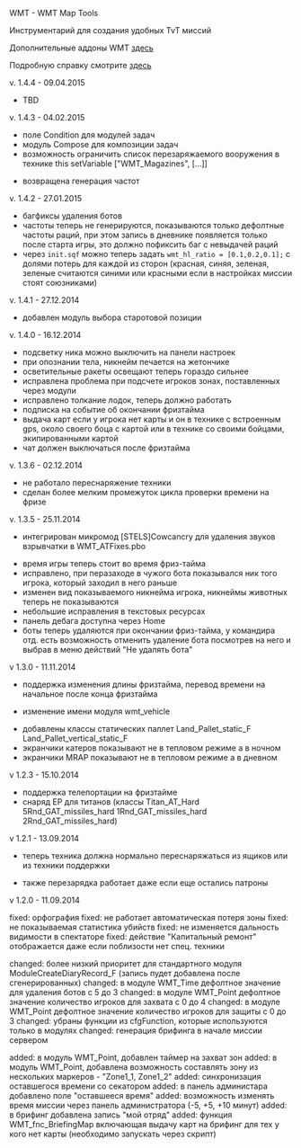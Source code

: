 WMT - WMT Map Tools

Инструментарий для создания удобных TvT миссий 

Дополнительные аддоны WMT [здесь](https://github.com/Zealot111/WMT_MapToolsAdditional)

Подробную справку смотрите [здесь](https://github.com/iEzhuk/WOG3_MapTools/wiki)

v. 1.4.4 - 09.04.2015
- TBD

v. 1.4.3 - 04.02.2015
+ поле Condition для модулей задач
+ модуль Compose для композиции задач
+ возможность ограничить список перезаряжаемого вооружения в технике this setVariable ["WMT_Magazines", [...]]
* возвращена генерация частот


v. 1.4.2 - 27.01.2015
* багфиксы удаления ботов
* частоты теперь не генерируются, показываются только дефолтные частоты раций, при этом запись в дневнике появляется только после старта игры, это должно пофиксить баг с невыдачей раций
* через `init.sqf` можно теперь задать `wmt_hl_ratio = [0.1,0.2,0.1];` с долями потерь для каждой из сторон (красная, синяя, зеленая, зеленые считаются синими или красными если в настройках миссии стоят союзниками)

v. 1.4.1 - 27.12.2014
+ добавлен модуль выбора старотовой позиции

v. 1.4.0 - 16.12.2014
* подсветку ника можно выключить на панели настроек
* при опознании тела, никнейм печается на жетончике
* осветительные ракеты освещают теперь гораздо сильнее
* исправлена проблема при подсчете игроков зонах, поставленных через модули
* исправлено толкание лодок, теперь должно работать
* подписка на событие об окончании фризтайма
* выдача карт если у игрока нет карты и он в технике с встроенным gps, около своего боца с картой или в технике со своими  бойцами, экипированными картой
* чат должен выключаться после фризтайма

v. 1.3.6 - 02.12.2014
* не работало переснаряжение техники
* сделан более мелким промежуток цикла проверки времени на фризе

v. 1.3.5 - 25.11.2014
+ интегрирован микромод [STELS]Cowcancry для удаления звуков взрывчатки в WMT_ATFixes.pbo
* время игры теперь стоит во время фриз-тайма
* исправлено, при перазаходе в чужого бота показывался ник того игрока, который заходил в него раньше
* изменен вид показываемого никнейма игрока, никнеймы животных теперь не показываются
* небольшие исправления в текстовых ресурсах
* панель дебага доступна через Home
* боты теперь удаляются при окончании фриз-тайма, у командира отд. есть возможность отменить удаление бота посмотрев на него и выбрав в меню действий "Не удалять бота"

v 1.3.0 - 11.11.2014
+ поддержка изменения длины фризтайма, перевод времени на начальное после конца фризтайма
* изменение имени модуля wmt_vehicle
+ добавлены классы статических паллет Land_Pallet_static_F Land_Pallet_vertical_static_F
+ экранчики катеров показывают не в тепловом режиме а в ночном
+ экранчики MRAP показывают не в тепловом режиме а в дневном

v 1.2.3 - 15.10.2014

+ поддержка телепортации на фризтайме
+ снаряд EP для титанов (классы Titan_AT_Hard 5Rnd_GAT_missiles_hard 1Rnd_GAT_missiles_hard 2Rnd_GAT_missiles_hard)

v 1.2.1 - 13.09.2014

* теперь техника должна нормально переснаряжаться из ящиков или из техники поддержки
+ также перезарядка работает даже если еще остались патроны


v 1.2.0 - 11.09.2014

fixed: орфография 
fixed: не работает автоматическая потеря зоны 
fixed: не показываемая статистика убийств
fixed: не изменяется дальность видимости в спектаторе 
fixed: действие "Капитальный ремонт" отображается даже если поблизости нет спец. техники

changed: более низкий приоритет для стандартного модуля ModuleCreateDiaryRecord_F (запись пудет добавлена после сгенерированных)
changed: в модуле WMT_Time дефолтное значение для удаления ботов с 5 до 3
changed: в модуле WMT_Point дефолтное значение количество игроков для захвата с 0 до 4
changed: в модуле WMT_Point дефолтное значение количество игроков для защиты с 0 до 3
changed: убраны функции из cfgFunction, которые используются только в модулях
changed: генерация брифинга в начале миссии сервером

added: в модуль WMT_Point, добавлен таймер на захват зон 
added: в модуль WMT_Point, добавлена возможность составлять зону из нескольких маркеров - "Zone1_1, Zone1_2"
added: синхронизация оставшегося времени со секатором
added: в панель администара добавлено поле "оставшееся время"
added: возможность изменять время миссии через панель администратора (-5, +5, +10 минут)
added: в брифинг добавлена запись "мой отряд"
added: функция WMT_fnc_BriefingMap включающая выдачу карт на брифинг для тех у кого нет карты (необходимо запускать через скрипт)

